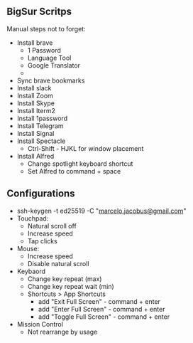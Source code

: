BigSur Scritps
------------

Manual steps not to forget:

- Install brave
  - 1 Password
  - Language Tool
  - Google Translator
  - 
- Sync brave bookmarks
- Install slack
- Install Zoom
- Install Skype
- Install Iterm2
- Install 1password
- Install Telegram
- Install Signal
- Install Spectacle
  - Ctrl-Shift - HJKL for window placement
- Install Alfred
  - Change spotlight keyboard shortcut
  - Set Alfred to command + space



## Configurations

- ssh-keygen -t ed25519 -C "marcelo.jacobus@gmail.com"
- Touchpad: 
  - Natural scroll off
  - Increase speed
  - Tap clicks
- Mouse:
  - Increase speed
  - Disable natural scroll
- Keybaord
  - Change key repeat (max)
  - Change key repeat wait (min)
  - Shortcuts > App Shortcuts
    - add "Exit Full Screen" - command + enter
    - add "Enter Full Screen" - command + enter
    - add "Toggle Full Screen" - command + enter
- Mission Control
  - Not rearrange by usage

